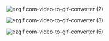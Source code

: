 ![ezgif com-video-to-gif-converter (2)](https://github.com/Jtog123/Platformer/assets/67664870/1155ef0f-f72e-440c-a192-952bf2f04f32)

![ezgif com-video-to-gif-converter (3)](https://github.com/Jtog123/Platformer/assets/67664870/33683601-4690-4757-ab53-cf2c6583f56e)

![ezgif com-video-to-gif-converter (5)](https://github.com/Jtog123/Platformer/assets/67664870/2132ca31-3e3d-465b-93b1-8c1d94f17b97)
